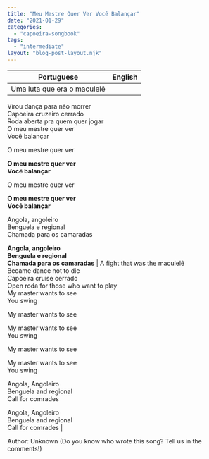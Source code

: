 ```yaml
---
title: "Meu Mestre Quer Ver Você Balançar"
date: "2021-01-29"
categories: 
  - "capoeira-songbook"
tags: 
  - "intermediate"
layout: "blog-post-layout.njk"
---
```


| Portuguese | English |
| --- | --- |
| Uma luta que era o maculelê  
Virou dança para não morrer  
Capoeira cruzeiro cerrado  
Roda aberta pra quem quer jogar  
O meu mestre quer ver  
Você balançar  
  
O meu mestre quer ver  
  
**O meu mestre quer ver  
Você balançar**  
  
O meu mestre quer ver  
  
**O meu mestre quer ver  
Você balançar**  
  
Angola, angoleiro  
Benguela e regional  
Chamada para os camaradas  
  
**Angola, angoleiro  
Benguela e regional  
Chamada para os camaradas** | A fight that was the maculelê  
Became dance not to die  
Capoeira cruise cerrado  
Open roda for those who want to play  
My master wants to see  
You swing  
  
My master wants to see  
  
My master wants to see  
You swing  
  
My master wants to see  
  
My master wants to see  
You swing  
  
Angola, Angoleiro  
Benguela and regional  
Call for comrades  
  
Angola, Angoleiro  
Benguela and regional  
Call for comrades |

<figcaption>

Author: Unknown (Do you know who wrote this song? Tell us in the comments!)

</figcaption>
